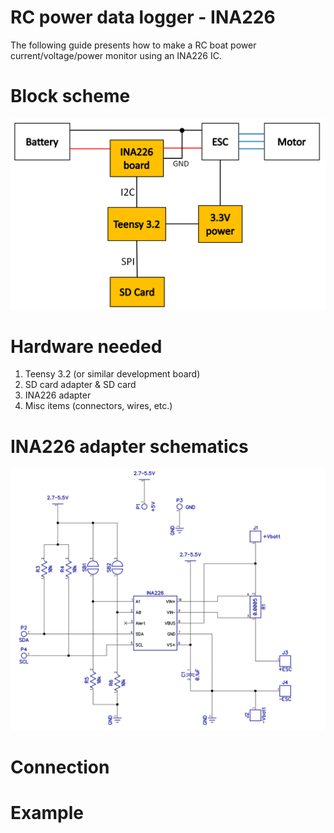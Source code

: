 # RC power data logger - INA226

The following guide presents how to make a RC boat power current/voltage/power
monitor using an INA226 IC.

# Block scheme

![System block scheme](/resource/block-scheme.png)

# Hardware needed

1. Teensy 3.2 (or similar development board)
1. SD card adapter & SD card
1. INA226 adapter
1. Misc items (connectors, wires, etc.)

# INA226 adapter schematics

![Schematics](/hw/power-data-logger.png)


# Connection

# Example
